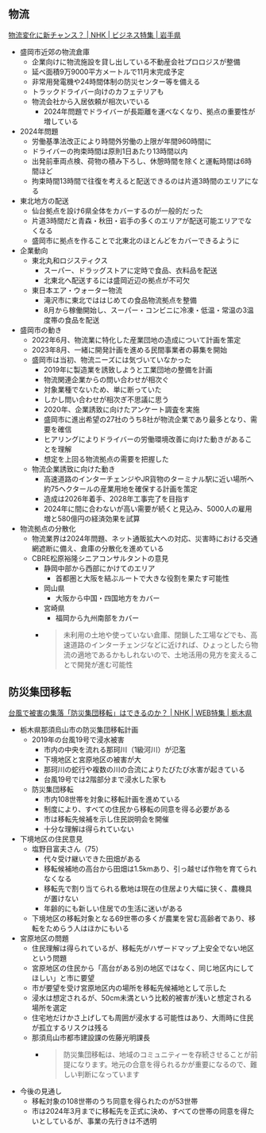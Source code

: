 ## 物流

[物流変化に新チャンス？ | NHK | ビジネス特集 | 岩手県](https://www3.nhk.or.jp/news/html/20231025/k10014236491000.html)

- 盛岡市近郊の物流倉庫
  - 企業向けに物流施設を貸し出している不動産会社プロロジスが整備
  - 延べ面積9万9000平方メートルで11月末完成予定
  - 非常用発電機や24時間体制の防災センター等を備える
  - トラックドライバー向けのカフェテリアも
  - 物流会社から入居依頼が相次いでいる
    - 2024年問題でドライバーが長距離を運べなくなり、拠点の重要性が増している
- 2024年問題
  - 労働基準法改正により時間外労働の上限が年間960時間に
  - ドライバーの拘束時間は原則1日あたり13時間以内
  - 出発前車両点検、荷物の積み下ろし、休憩時間を除くと運転時間は6時間ほど
  - 拘束時間13時間で往復を考えると配送できるのは片道3時間のエリアになる
- 東北地方の配送
  - 仙台拠点を設け6県全体をカバーするのが一般的だった
  - 片道3時間だと青森・秋田・岩手の多くのエリアが配送可能エリアでなくなる
  - 盛岡市に拠点を作ることで北東北のほとんどをカバーできるように
- 企業動向
  - 東北丸和ロジスティクス
    - スーパー、ドラッグストアに定時で食品、衣料品を配送
    - 北東北へ配送するには盛岡近辺の拠点が不可欠
  - 東日本エア・ウォーター物流
    - 滝沢市に東北でははじめての食品物流拠点を整備
    - 8月から稼働開始し、スーパー・コンビニに冷凍・低温・常温の3温度帯の食品を配送
- 盛岡市の動き
  - 2022年6月、物流業に特化した産業団地の造成について計画を策定
  - 2023年8月、一緒に開発計画を進める民間事業者の募集を開始
  - 盛岡市は当初、物流ニーズには気づいていなかった
    - 2019年に製造業を誘致しようと工業団地の整備を計画
    - 物流関連企業からの問い合わせが相次ぐ
    - 対象業種でないため、単に断っていた
    - しかし問い合わせが相次ぎ不思議に思う
    - 2020年、企業誘致に向けたアンケート調査を実施
    - 盛岡市に進出希望の27社のうち8社が物流企業であり最多となり、需要を確信
    - ヒアリングによりドライバーの労働環境改善に向けた動きがあることを理解
    - 想定を上回る物流拠点の需要を把握した
  - 物流企業誘致に向けた動き
    - 高速道路のインターチェンジやJR貨物のターミナル駅に近い場所へ約75ヘクタールの産業用地を確保する計画を策定
    - 造成は2026年着手、2028年工事完了を目指す
    - 2024年に間に合わないが高い需要が続くと見込み、5000人の雇用増と580億円の経済効果を試算
- 物流拠点の分散化
  - 物流業界は2024年問題、ネット通販拡大への対応、災害時における交通網遮断に備え、倉庫の分散化を進めている
  - CBRE松原裕隆シニアコンサルタントの意見
    - 静岡中部から西部にかけてのエリア
      - 首都圏と大阪を結ぶルートで大きな役割を果たす可能性
    - 岡山県
      - 大阪から中国・四国地方をカバー
    - 宮崎県
      - 福岡から九州南部をカバー
    - > 未利用の土地や使っていない倉庫、閉鎖した工場などでも、高速道路のインターチェンジなどに近ければ、ひょっとしたら物流の適地であるかもしれないので、土地活用の見方を変えることで開発が進む可能性

## 防災集団移転

[台風で被害の集落「防災集団移転」はできるのか？ | NHK | WEB特集 | 栃木県](https://www3.nhk.or.jp/news/html/20231025/k10014230871000.html)

- 栃木県那須烏山市の防災集団移転計画
  - 2019年の台風19号で浸水被害
    - 市内の中央を流れる那珂川（1級河川）が氾濫
    - 下境地区と宮原地区の被害が大
    - 那珂川の蛇行や複数の川の合流によりたびたび水害が起きている
    - 台風19号では2階部分まで浸水した家も
  - 防災集団移転
    - 市内108世帯を対象に移転計画を進めている
    - 制度により、すべての住民から移転の同意を得る必要がある
    - 市は移転先候補を示し住民説明会を開催
    - 十分な理解は得られていない
- 下境地区の住民意見
  - 塩野目富夫さん（75）
    - 代々受け継いできた田畑がある
    - 移転候補地の高台から田畑は1.5kmあり、引っ越せば作物を育てられなくなる
    - 移転先で割り当てられる敷地は現在の住居より大幅に狭く、農機具が置けない
    - 年齢的にも新しい住居での生活に迷いがある
  - 下境地区の移転対象となる69世帯の多くが農業を営む高齢者であり、移転をためらう人はほかにもいる
- 宮原地区の問題
  - 住民理解は得られているが、移転先がハザードマップ上安全でない地区という問題
  - 宮原地区の住民から「高台がある別の地区ではなく、同じ地区内にしてほしい」と市に要望
  - 市が要望を受け宮原地区内の場所を移転先候補地として示した
  - 浸水は想定されるが、50cm未満という比較的被害が浅いと想定される場所を選定
  - 住宅地だけかさ上げしても周囲が浸水する可能性はあり、大雨時に住民が孤立するリスクは残る
  - 那須烏山市都市建設課の佐藤光明課長
    - > 防災集団移転は、地域のコミュニティーを存続させることが前提になります。地元の合意を得られるかが重要になるので、難しい判断になっています
- 今後の見通し
  - 移転対象の108世帯のうち同意を得られたのが53世帯
  - 市は2024年3月までに移転先を正式に決め、すべての世帯の同意を得たいとしているが、事業の先行きは不透明
